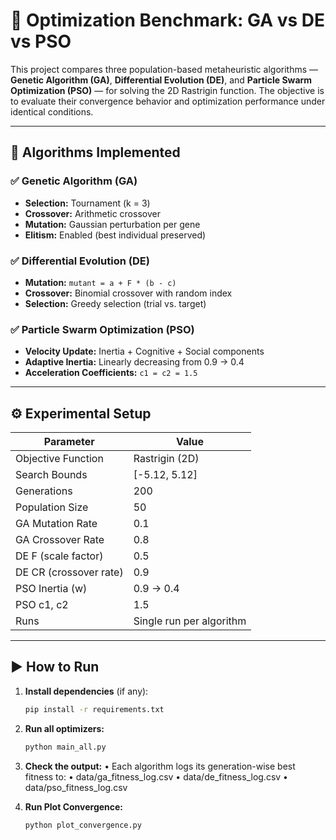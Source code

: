# 🧬 Optimization Benchmark: GA vs DE vs PSO

This project compares three population-based metaheuristic algorithms — **Genetic Algorithm (GA)**, **Differential Evolution (DE)**, and **Particle Swarm Optimization (PSO)** — for solving the 2D Rastrigin function. The objective is to evaluate their convergence behavior and optimization performance under identical conditions.

---

## 🚀 Algorithms Implemented

### ✅ Genetic Algorithm (GA)
- **Selection:** Tournament (k = 3)
- **Crossover:** Arithmetic crossover
- **Mutation:** Gaussian perturbation per gene
- **Elitism:** Enabled (best individual preserved)

### ✅ Differential Evolution (DE)
- **Mutation:** `mutant = a + F * (b - c)`
- **Crossover:** Binomial crossover with random index
- **Selection:** Greedy selection (trial vs. target)

### ✅ Particle Swarm Optimization (PSO)
- **Velocity Update:** Inertia + Cognitive + Social components
- **Adaptive Inertia:** Linearly decreasing from 0.9 → 0.4
- **Acceleration Coefficients:** `c1 = c2 = 1.5`

---

## ⚙️ Experimental Setup

| Parameter              | Value            |
|------------------------|------------------|
| Objective Function     | Rastrigin (2D)   |
| Search Bounds          | [-5.12, 5.12]    |
| Generations            | 200              |
| Population Size        | 50               |
| GA Mutation Rate       | 0.1              |
| GA Crossover Rate      | 0.8              |
| DE F (scale factor)    | 0.5              |
| DE CR (crossover rate) | 0.9              |
| PSO Inertia (w)        | 0.9 → 0.4        |
| PSO c1, c2             | 1.5              |
| Runs                   | Single run per algorithm |

---

## ▶️ How to Run

1. **Install dependencies** (if any):
   ```bash
   pip install -r requirements.txt
2. **Run all optimizers:**
     ```bash
   python main_all.py

3.	**Check the output:**
	•	Each algorithm logs its generation-wise best fitness to:
	•	data/ga_fitness_log.csv
	•	data/de_fitness_log.csv
	•	data/pso_fitness_log.csv

4.  **Run Plot Convergence:**
      ```bash
     python plot_convergence.py     
